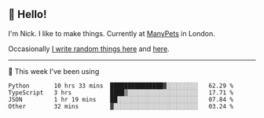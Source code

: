 ## 👋 Hello! 

I'm Nick. I like to make things. Currently at [ManyPets](https://manypets.com) in London.

Occasionally [I write random things here](https://nicksnell.com) and [here](https://twitter.com/nicksnell).

-------

🚀 This week I've been using

<!--START_SECTION:waka-->

```text
Python       10 hrs 33 mins  ███████████████▓░░░░░░░░░   62.29 %
TypeScript   3 hrs           ████▒░░░░░░░░░░░░░░░░░░░░   17.71 %
JSON         1 hr 19 mins    ██░░░░░░░░░░░░░░░░░░░░░░░   07.84 %
Other        32 mins         ▓░░░░░░░░░░░░░░░░░░░░░░░░   03.24 %
```

<!--END_SECTION:waka-->
